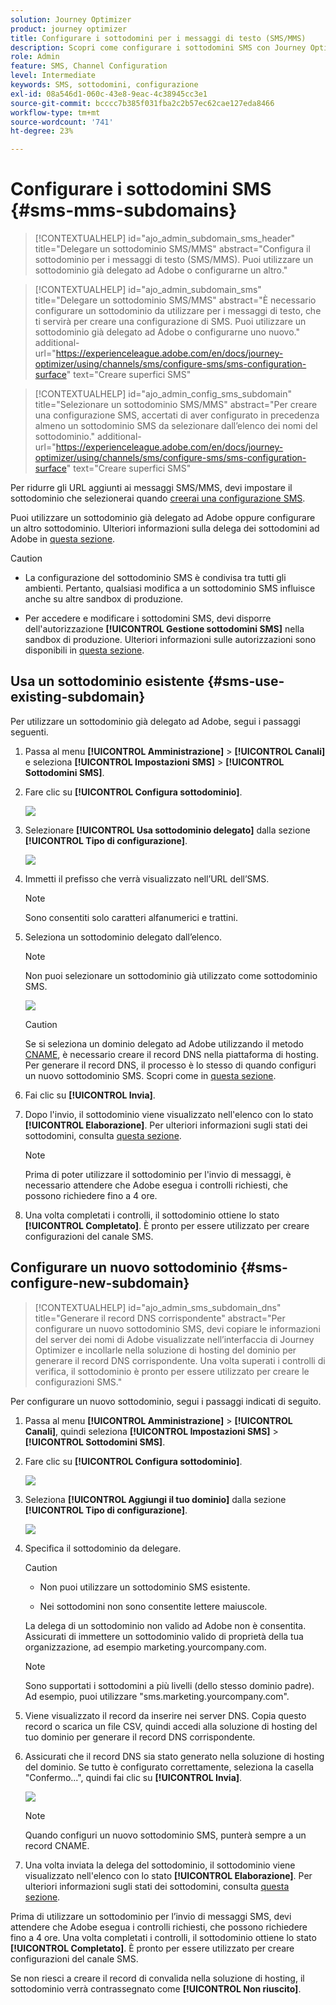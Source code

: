 ```yaml
---
solution: Journey Optimizer
product: journey optimizer
title: Configurare i sottodomini per i messaggi di testo (SMS/MMS)
description: Scopri come configurare i sottodomini SMS con Journey Optimizer
role: Admin
feature: SMS, Channel Configuration
level: Intermediate
keywords: SMS, sottodomini, configurazione
exl-id: 08a546d1-060c-43e8-9eac-4c38945cc3e1
source-git-commit: bcccc7b385f031fba2c2b57ec62cae127eda8466
workflow-type: tm+mt
source-wordcount: '741'
ht-degree: 23%

---
```


# Configurare i sottodomini SMS {#sms-mms-subdomains}

>[!CONTEXTUALHELP]
>id="ajo_admin_subdomain_sms_header"
>title="Delegare un sottodominio SMS/MMS"
>abstract="Configura il sottodominio per i messaggi di testo (SMS/MMS). Puoi utilizzare un sottodominio già delegato ad Adobe o configurarne un altro."

>[!CONTEXTUALHELP]
>id="ajo_admin_subdomain_sms"
>title="Delegare un sottodominio SMS/MMS"
>abstract="È necessario configurare un sottodominio da utilizzare per i messaggi di testo, che ti servirà per creare una configurazione di SMS. Puoi utilizzare un sottodominio già delegato ad Adobe o configurarne uno nuovo."
>additional-url="https://experienceleague.adobe.com/en/docs/journey-optimizer/using/channels/sms/configure-sms/sms-configuration-surface" text="Creare superfici SMS"

>[!CONTEXTUALHELP]
>id="ajo_admin_config_sms_subdomain"
>title="Selezionare un sottodominio SMS/MMS"
>abstract="Per creare una configurazione SMS, accertati di aver configurato in precedenza almeno un sottodominio SMS da selezionare dall’elenco dei nomi del sottodominio."
>additional-url="https://experienceleague.adobe.com/en/docs/journey-optimizer/using/channels/sms/configure-sms/sms-configuration-surface" text="Creare superfici SMS"

Per ridurre gli URL aggiunti ai messaggi SMS/MMS, devi impostare il sottodominio che selezionerai quando [creerai una configurazione SMS](sms-configuration.md#message-preset-sms).

Puoi utilizzare un sottodominio già delegato ad Adobe oppure configurare un altro sottodominio. Ulteriori informazioni sulla delega dei sottodomini ad Adobe in [questa sezione](../configuration/delegate-subdomain.md).

>[!CAUTION]
>
>* La configurazione del sottodominio SMS è condivisa tra tutti gli ambienti. Pertanto, qualsiasi modifica a un sottodominio SMS influisce anche su altre sandbox di produzione.
>
>* Per accedere e modificare i sottodomini SMS, devi disporre dell&#39;autorizzazione **[!UICONTROL Gestione sottodomini SMS]** nella sandbox di produzione. Ulteriori informazioni sulle autorizzazioni sono disponibili in [questa sezione](../administration/high-low-permissions.md).
>

## Usa un sottodominio esistente {#sms-use-existing-subdomain}

Per utilizzare un sottodominio già delegato ad Adobe, segui i passaggi seguenti.

1. Passa al menu **[!UICONTROL Amministrazione]** > **[!UICONTROL Canali]** e seleziona **[!UICONTROL Impostazioni SMS]** > **[!UICONTROL Sottodomini SMS]**.

1. Fare clic su **[!UICONTROL Configura sottodominio]**.

   ![](assets/sms_set-up-subdomain.png)

1. Selezionare **[!UICONTROL Usa sottodominio delegato]** dalla sezione **[!UICONTROL Tipo di configurazione]**.

   ![](assets/sms_use-delegated-subdomain.png)

1. Immetti il prefisso che verrà visualizzato nell’URL dell’SMS.

   >[!NOTE]
   >
   >Sono consentiti solo caratteri alfanumerici e trattini.

1. Seleziona un sottodominio delegato dall’elenco.

   >[!NOTE]
   >
   >Non puoi selezionare un sottodominio già utilizzato come sottodominio SMS.

   <!--Capital letters are not allowed in subdomains. TBC by PM-->

   ![](assets/sms_prefix-and-subdomain.png)

   <!--Note that you cannot use multiple delegated subdomains of the same parent domain. For example, if 'marketing1.yourcompany.com' is already delegated to Adobe for your SMS messages, you will not be able to use 'marketing2.yourcompany.com'. However, multi-level subdomains being supported for SMS, you may proceed using a subdomain of 'marketing1.yourcompany.com' (such as 'email.marketing1.yourcompany.com'), or a different parent domain.-->

   >[!CAUTION]
   >
   >Se si seleziona un dominio delegato ad Adobe utilizzando il metodo [CNAME](../configuration/delegate-subdomain.md#cname-subdomain-delegation), è necessario creare il record DNS nella piattaforma di hosting. Per generare il record DNS, il processo è lo stesso di quando configuri un nuovo sottodominio SMS. Scopri come in [questa sezione](#sms-configure-new-subdomain).

1. Fai clic su **[!UICONTROL Invia]**.

1. Dopo l&#39;invio, il sottodominio viene visualizzato nell&#39;elenco con lo stato **[!UICONTROL Elaborazione]**. Per ulteriori informazioni sugli stati dei sottodomini, consulta [questa sezione](../configuration/about-subdomain-delegation.md#access-delegated-subdomains).<!--Same statuses?-->

   >[!NOTE]
   >
   >Prima di poter utilizzare il sottodominio per l&#39;invio di messaggi, è necessario attendere che Adobe esegua i controlli richiesti, che possono richiedere fino a 4 ore.<!--Learn more in [this section](delegate-subdomain.md#subdomain-validation).-->

1. Una volta completati i controlli, il sottodominio ottiene lo stato **[!UICONTROL Completato]**. È pronto per essere utilizzato per creare configurazioni del canale SMS.

## Configurare un nuovo sottodominio {#sms-configure-new-subdomain}

>[!CONTEXTUALHELP]
>id="ajo_admin_sms_subdomain_dns"
>title="Generare il record DNS corrispondente"
>abstract="Per configurare un nuovo sottodominio SMS, devi copiare le informazioni del server dei nomi di Adobe visualizzate nell’interfaccia di Journey Optimizer e incollarle nella soluzione di hosting del dominio per generare il record DNS corrispondente. Una volta superati i controlli di verifica, il sottodominio è pronto per essere utilizzato per creare le configurazioni SMS."

Per configurare un nuovo sottodominio, segui i passaggi indicati di seguito.

1. Passa al menu **[!UICONTROL Amministrazione]** > **[!UICONTROL Canali]**, quindi seleziona **[!UICONTROL Impostazioni SMS]** > **[!UICONTROL Sottodomini SMS]**.

1. Fare clic su **[!UICONTROL Configura sottodominio]**.

   ![](assets/sms_set-up-subdomain.png)

1. Seleziona **[!UICONTROL Aggiungi il tuo dominio]** dalla sezione **[!UICONTROL Tipo di configurazione]**.

   ![](assets/sms_add-your-own-subdomain.png)

1. Specifica il sottodominio da delegare.

   >[!CAUTION]
   >
   >* Non puoi utilizzare un sottodominio SMS esistente.
   >
   >* Nei sottodomini non sono consentite lettere maiuscole.

   La delega di un sottodominio non valido ad Adobe non è consentita. Assicurati di immettere un sottodominio valido di proprietà della tua organizzazione, ad esempio marketing.yourcompany.com.

   >[!NOTE]
   >
   >Sono supportati i sottodomini a più livelli (dello stesso dominio padre). Ad esempio, puoi utilizzare &quot;sms.marketing.yourcompany.com&quot;.

1. Viene visualizzato il record da inserire nei server DNS. Copia questo record o scarica un file CSV, quindi accedi alla soluzione di hosting del tuo dominio per generare il record DNS corrispondente.

1. Assicurati che il record DNS sia stato generato nella soluzione di hosting del dominio. Se tutto è configurato correttamente, seleziona la casella &quot;Confermo...&quot;, quindi fai clic su **[!UICONTROL Invia]**.

   ![](assets/sms_add-your-own-subdomain-confirm.png)

   >[!NOTE]
   >
   >Quando configuri un nuovo sottodominio SMS, punterà sempre a un record CNAME.

1. Una volta inviata la delega del sottodominio, il sottodominio viene visualizzato nell&#39;elenco con lo stato **[!UICONTROL Elaborazione]**. Per ulteriori informazioni sugli stati dei sottodomini, consulta [questa sezione](../configuration/about-subdomain-delegation.md#access-delegated-subdomains).<!--Same statuses?-->

Prima di utilizzare un sottodominio per l’invio di messaggi SMS, devi attendere che Adobe esegua i controlli richiesti, che possono richiedere fino a 4 ore.<!--Learn more in [this section](#subdomain-validation).--> Una volta completati i controlli, il sottodominio ottiene lo stato **[!UICONTROL Completato]**. È pronto per essere utilizzato per creare configurazioni del canale SMS.

Se non riesci a creare il record di convalida nella soluzione di hosting, il sottodominio verrà contrassegnato come **[!UICONTROL Non riuscito]**.
